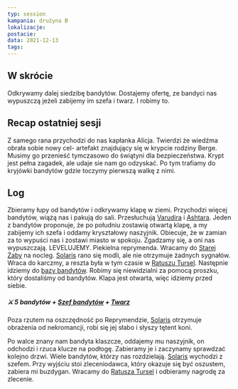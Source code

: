 ```yaml
---
typ: session
kampania: drużyna B
lokalizacje: 
postacie: 
data: 2021-12-13
tags: 
---
```

## W skrócie
Odkrywamy dalej siedzibę bandytów. Dostajemy ofertę, ze bandyci nas wypuszczą jeżeli zabijemy im szefa i twarz. I robimy to.
## Recap ostatniej sesji
Z samego rana przychodzi do nas kapłanka Alicja. Twierdzi że wiedźma obrała sobie nowy cel- artefakt znajdujący się w krypcie rodziny Berge. Musimy go przenieść tymczasowo do świątyni dla bezpieczeństwa. Krypt jest pełna zagadek, ale udaje sie nam go odzyskać. Po tym trafiamy do kryjówki bandytów gdzie toczymy pierwszą walkę z nimi. 
## Log
Zbieramy łupy od bandytów i odkrywamy klapę w ziemi. Przychodzi więcej bandytów, wiążą nas i pakują do sali. Przesłuchują [Varudira](../postacie%20graczy/Varudir.md) i [Ashtara](../postacie%20graczy/Ashtar.md). Jeden z bandytów proponuje, że po południu zostawią otwartą klapę, a my zabijemy ich szefa i oddamy kryształowy naszyjnik. Obiecuje, że w zamian za to wypuści nas i zostawi miasto w spokoju. Zgadzamy się, a oni nas wypuszczają. LEVELUJEMY. Piekielna reprymenda. Wracamy do [Starej Żaby](../lokacje/Stara%20%C5%BBaba.md) na nocleg. [Solaris](../postacie%20graczy/Solaris.md) rano się modli, ale nie otrzymuje żadnych sygnałów. Wraca do karczmy, a reszta była w tym czasie w [Ratuszu Tursel](../lokacje/Ratusz%20Tursel.md). Następnie idziemy do [bazy bandytów](../lokacje/Baza%20bandyt%C3%B3w.md). Robimy się niewidzialni za pomocą proszku, który dostaliśmy od bandytów. Klapa jest otwarta, więc idziemy przed siebie.

##### ⚔ 5 bandytów + [Szef bandytów](../NPC/Szef%20bandyt%C3%B3w.md) + [Twarz](../NPC/Twarz.md)
Poza rzutem na oszczędność po Reprymendzie, [Solaris](../postacie%20graczy/Solaris.md) otrzymuje obrażenia od nekromancji, robi się jej słabo i słyszy tętent koni.

Po walce znany nam bandyta klaszcze, oddajemy mu naszyjnik, on odchodzi i rzuca klucze na podłogę. Zabieramy je i zaczynamy sprawdzać kolejno drzwi. Wiele bandytów, którzy nas rozdzielają. [Solaris](../postacie%20graczy/Solaris.md) wychodzi z szefem. Przy wyjściu stoi zleceniodawca, który okazuje się być oszustem, zabiera mi buzdygan. Wracamy do [Ratusza Tursel](../lokacje/Ratusz%20Tursel.md) i odbieramy nagrodę za zlecenie.

